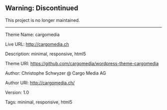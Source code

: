 ## Warning: Discontinued

This project is no longer maintained.

---

Theme Name: cargomedia

Live URL: http://cargomedia.ch

Description: minimal, responsive, html5

Theme URI: https://github.com/cargomedia/wordpress-theme-cargomedia

Author: Christophe Schwyzer @ Cargo Media AG

Author URI: http://cargomedia.ch/

Version: 1.0

Tags: minimal, responsive, html5
